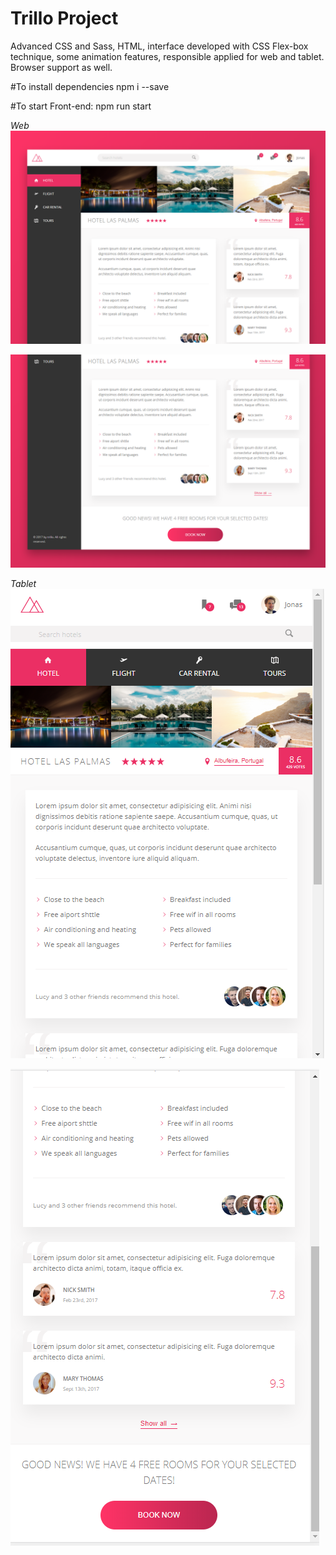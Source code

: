 # Trillo Project
Advanced CSS and Sass, HTML, interface developed with CSS Flex-box technique, some animation features, responsible applied for web and tablet. Browser support as well.

#To install dependencies 
npm i --save

#To start Front-end:
npm run start

*Web*
![Web-01](https://github.com/atelesjr/Trillo/blob/master/img/snaps/01.PNG)

![Web-02](https://github.com/atelesjr/Trillo/blob/master/img/snaps/02.PNG)

*Tablet*
![tab-03](https://github.com/atelesjr/Trillo/blob/master/img/snaps/03.PNG)

![tab-04](https://github.com/atelesjr/Trillo/blob/master/img/snaps/04.PNG)
